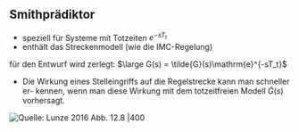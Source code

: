 ## Smithprädiktor

- speziell für Systeme mit Totzeiten $e^{-sT_t}$
- enthält das Streckenmodell (wie die IMC-Regelung)

für den Entwurf wird zerlegt: $\large G(s) = \tilde{G}(s)\mathrm{e}^{-sT_t}$

- Die Wirkung eines Stelleingriffs auf die Regelstrecke kann man schneller er-
kennen, wenn man diese Wirkung mit dem totzeitfreien Modell $\tilde{G}(s)$ vorhersagt.

![Quelle: Lunze 2016 Abb. 12.8 \|400](Pasted%20image%2020210421142110.png)